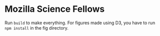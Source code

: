 # Mozilla Science Fellows

Run `build` to make everything. For figures made using D3, you have to run `npm install` in the fig directory.
